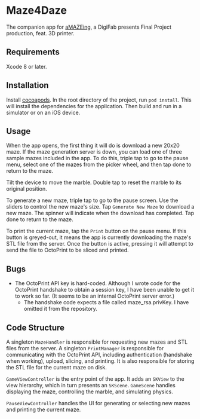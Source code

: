 # Maze4Daze
The companion app for [aMAZEing](https://github.com/benmckibbenUC/aMAZEing), a DigiFab presents Final Project production, feat. 3D printer.

## Requirements

Xcode 8 or later.

## Installation

Install [cocoapods](https://cocoapods.org). In the root directory of the project, run `pod install`. This will install the dependencies for the application. Then build and run in a simulator or on an iOS device.

## Usage

When the app opens, the first thing it will do is download a new 20x20 maze. If the maze generation server is down, you can load one of three sample mazes included in the app. To do this, triple tap to go to the pause menu, select one of the mazes from the picker wheel, and then tap done to return to the maze.

Tilt the device to move the marble. Double tap to reset the marble to its original position.

To generate a new maze, triple tap to go to the pause screen. Use the sliders to control the new maze's size. Tap `Generate New Maze` to download a new maze. The spinner will indicate when the download has completed. Tap done to return to the maze.

To print the current maze, tap the `Print` button on the pause menu. If this button is greyed-out, it means the app is currently downloading the maze's STL file from the server. Once the button is active, pressing it will attempt to send the file to OctoPrint to be sliced and printed.

## Bugs

- The OctoPrint API key is hard-coded. Although I wrote code for the OctoPrint handshake to obtain a session key, I have been unable to get it to work so far. (It seems to be an internal OctoPrint server error.)
  * The handshake code expects a file called maze_rsa.privKey. I have omitted it from the repository.

## Code Structure

A singleton `MazeHandler` is responsible for requesting new mazes and STL files from the server. A singleton `PrintManager` is responsible for communicating with the OctoPrint API, including authentication (handshake when working), upload, slicing, and printing. It is also responsible for storing the STL file for the current maze on disk.

`GameViewController` is the entry point of the app. It adds an `SKView` to the view hierarchy, which in turn presents an `SKScene`. `GameScene` handles displaying the maze, controlling the marble, and simulating physics.

`PauseViewController` handles the UI for generating or selecting new mazes and printing the current maze.
